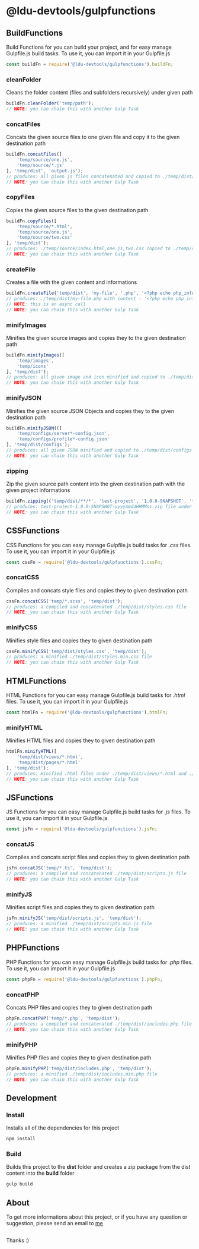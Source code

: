 # @ldu-devtools/gulpfunctions

## BuildFunctions

Build Functions for you can build your project, and for easy manage Gulpfile.js build tasks. To use it, you can import it in your Gulpfile.js

``` js
const buildFn = require('@ldu-devtools/gulpfunctions').buildFn;
```

### cleanFolder

Cleans the folder content (files and subfolders recursively) under given path

``` js
buildFn.cleanFolder('temp/path');
// NOTE: you can chain this with another Gulp Task
```

### concatFiles

Concats the given source files to one given file and copy it to the given destination path

``` js
buildFn.concatFiles([
    'temp/source/one.js',
    'temp/source/*.js'
], 'temp/dist', 'output.js');
// produces: all given js files concatenated and copied to ./temp/dist/output.js
// NOTE: you can chain this with another Gulp Task
```

### copyFiles

Copies the given source files to the given destination path

``` js
buildFn.copyFiles([
    'temp/source/*.html',
    'temp/source/one.js',
    'temp/source/two.css'
], 'temp/dist');
// produces: ./temp/source/index.html,one.js,two.css copied to ./temp/dist/index.html,one.js,two.css
// NOTE: you can chain this with another Gulp Task
```

### createFile

Creates a file with the given content and informations

``` js
buildFn.createFile('temp/dist', 'my-file', '.php', '<?php echo php_info()?>', callBack);
// produces: ./temp/dist/my-file.php with content - '<?php echo php_info()?>'
// NOTE: this is an async call
// NOTE: you can chain this with another Gulp Task
```

### minifyImages

Minifies the given source images and copies they to the given destination path

``` js
buildFn.minifyImages([
    'temp/images',
    'temp/icons'
], 'temp/dist');
// produces: all given image and icon minified and copied to ./temp/dist
// NOTE: you can chain this with another Gulp Task
```

### minifyJSON

Minifies the given source JSON Objects and copies they to the given destination path

``` js
buildFn.minifyJSON(([
    'temp/configs/server*-config.json',
    'temp/configs/profile*-config.json'
], 'temp/dist/configs');
// produces: all given JSON minified and copied to ./temp/dist/configs
// NOTE: you can chain this with another Gulp Task
```

### zipping

Zip the given source path content into the given destination path with the given project informations

``` js
buildFn.zipping(('temp/dist/**/*', 'test-project', '1.0.0-SNAPSHOT', 'temp/build');
// produces: test-project-1.0.0-SNAPSHOT-yyyymmddHHMMss.zip file under ./temp/build/
// NOTE: you can chain this with another Gulp Task
```

## CSSFunctions

CSS Functions for you can easy manage Gulpfile.js build tasks for *.css* files. To use it, you can import it in your Gulpfile.js

``` js
const cssFn = require('@ldu-devtools/gulpfunctions').cssFn;
```

### concatCSS

Compiles and concats style files and copies they to given destination path

``` js
cssFn.concatCSS('temp/*.scss', 'temp/dist');
// produces: a compiled and concatenated ./temp/dist/styles.css file
// NOTE: you can chain this with another Gulp Task
```

### minifyCSS

Minifies style files and copies they to given destination path

``` js
cssFn.minifyCSS('temp/dist/styles.css', 'temp/dist');
// produces: a minified ./temp/dist/styles.min.css file
// NOTE: you can chain this with another Gulp Task
```

## HTMLFunctions

HTML Functions for you can easy manage Gulpfile.js build tasks for *.html* files. To use it, you can import it in your Gulpfile.js

``` js
const htmlFn = require('@ldu-devtools/gulpfunctions').htmlFn;
```

### minifyHTML

Minifies HTML files and copies they to given destination path

``` js
htmlFn.minifyHTML([
    'temp/dist/views/*.html',
    'temp/dist/pages/*.html'
], 'temp/dist');
// produces: minified .html files under ./temp/dist/views/*.html and ./temp/dist/pages/*.html
// NOTE: you can chain this with another Gulp Task
```

## JSFunctions

JS Functions for you can easy manage Gulpfile.js build tasks for *.js* files. To use it, you can import it in your Gulpfile.js

``` js
const jsFn = require('@ldu-devtools/gulpfunctions').jsFn;
```

### concatJS

Compiles and concats script files and copies they to given destination path

``` js
jsFn.concatJS('temp/*.ts', 'temp/dist');
// produces: a compiled and concatenated ./temp/dist/scripts.js file
// NOTE: you can chain this with another Gulp Task
```

### minifyJS

Minifies script files and copies they to given destination path

``` js
jsFn.minifyJS('temp/dist/scripts.js', 'temp/dist');
// produces: a minified ./temp/dist/scripts.min.js file
// NOTE: you can chain this with another Gulp Task
```

## PHPFunctions

PHP Functions for you can easy manage Gulpfile.js build tasks for *.php* files. To use it, you can import it in your Gulpfile.js

``` js
const phpFn = require('@ldu-devtools/gulpfunctions').phpFn;
```

### concatPHP

Concats PHP files and copies they to given destination path

``` js
phpFn.concatPHP('temp/*.php', 'temp/dist');
// produces: a compiled and concatenated ./temp/dist/includes.php file
// NOTE: you can chain this with another Gulp Task
```

### minifyPHP

Minifies PHP files and copies they to given destination path

``` js
phpFn.minifyPHP('temp/dist/includes.php', 'temp/dist');
// produces: a minified ./temp/dist/includes.min.php file
// NOTE: you can chain this with another Gulp Task
```

## Development

### Install

Installs all of the dependencies for this project

``` sh
npm install
```

### Build

Builds this project to the **dist** folder and creates a zip package from the dist content into the **build** folder

``` sh
gulp build
```

## About

To get more informations about this project, or if you have any question or suggestion, please send an email to [me](mailto:info@lildworks.hu)

## 

Thanks :)
